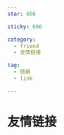 ```yaml
---
star: 666

sticky: 666

category: 
  - friend
  - 友情链接

tag:
  - 链接
  - link

---
```


# 友情链接

<VPCard
  title="逸燧EscapedSpark"
  desc="我思故我在,一念定乾坤"
  logo="/1.png"
  link="https://escaped.icu"
  background="rgba(253, 230, 138, 0.15)"
/>

<VPCard
  title="Rvliak"
  desc="数据流转，以太构建，游戏人生，狼门永存！！！"
  logo="/2.jpg"
  link="https://github.com/Rvliak"
  background="rgba(253, 230, 138, 0.15)"
/>

<VPCard
  title="凌汐"
  desc="我们都生活在阴沟里，但仍有人仰望星空。"
  logo="/3.jpg"
  link="https://github.com/Lx980"
  background="rgba(253, 230, 138, 0.15)"
/>

<VPCard
  title="Мирный."
  desc="我们这个工作室不是卖朝天椒的"
  logo="/4.jpg"
  link="https://github.com/ATYQBMZ"
  background="rgba(253, 230, 138, 0.15)"
/>